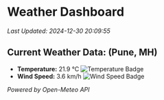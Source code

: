 
# Weather Dashboard

_Last Updated: 2024-12-30 20:09:55_

## Current Weather Data: (Pune, MH)
- **Temperature:** 21.9 °C ![Temperature Badge](https://img.shields.io/badge/Temperature-Medium%20Temp-green)
- **Wind Speed:** 3.6 km/h ![Wind Speed Badge](https://img.shields.io/badge/Wind%20Speed-Low%20Wind-blue)

*Powered by Open-Meteo API*
